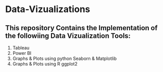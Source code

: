 # Data-Vizualizations

## This repository Contains the Implementation of the followiing Data Vizualization Tools:

1. Tableau 
2. Power BI 
3. Graphs & Plots using python Seaborn & Matplotlib
4. Graphs & Plots using R ggplot2
